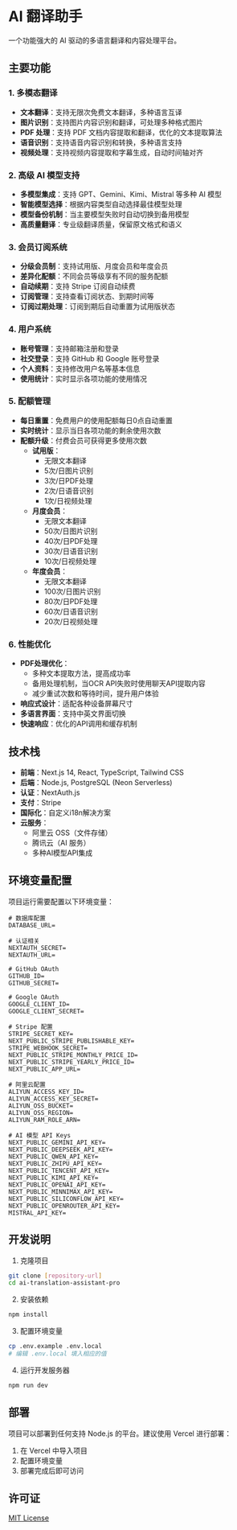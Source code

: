# AI 翻译助手

一个功能强大的 AI 驱动的多语言翻译和内容处理平台。

## 主要功能

### 1. 多模态翻译
- **文本翻译**：支持无限次免费文本翻译，多种语言互译
- **图片识别**：支持图片内容识别和翻译，可处理多种格式图片
- **PDF 处理**：支持 PDF 文档内容提取和翻译，优化的文本提取算法
- **语音识别**：支持语音内容识别和转换，多种语言支持
- **视频处理**：支持视频内容提取和字幕生成，自动时间轴对齐

### 2. 高级 AI 模型支持
- **多模型集成**：支持 GPT、Gemini、Kimi、Mistral 等多种 AI 模型
- **智能模型选择**：根据内容类型自动选择最佳模型处理
- **模型备份机制**：当主要模型失败时自动切换到备用模型
- **高质量翻译**：专业级翻译质量，保留原文格式和语义

### 3. 会员订阅系统
- **分级会员制**：支持试用版、月度会员和年度会员
- **差异化配额**：不同会员等级享有不同的服务配额
- **自动续期**：支持 Stripe 订阅自动续费
- **订阅管理**：支持查看订阅状态、到期时间等
- **订阅过期处理**：订阅到期后自动重置为试用版状态

### 4. 用户系统
- **账号管理**：支持邮箱注册和登录
- **社交登录**：支持 GitHub 和 Google 账号登录
- **个人资料**：支持修改用户名等基本信息
- **使用统计**：实时显示各项功能的使用情况

### 5. 配额管理
- **每日重置**：免费用户的使用配额每日0点自动重置
- **实时统计**：显示当日各项功能的剩余使用次数
- **配额升级**：付费会员可获得更多使用次数
  - **试用版**：
    - 无限文本翻译
    - 5次/日图片识别
    - 3次/日PDF处理
    - 2次/日语音识别
    - 1次/日视频处理
  - **月度会员**：
    - 无限文本翻译
    - 50次/日图片识别
    - 40次/日PDF处理
    - 30次/日语音识别
    - 10次/日视频处理
  - **年度会员**：
    - 无限文本翻译
    - 100次/日图片识别
    - 80次/日PDF处理
    - 60次/日语音识别
    - 20次/日视频处理

### 6. 性能优化
- **PDF处理优化**：
  - 多种文本提取方法，提高成功率
  - 备用处理机制，当OCR API失败时使用聊天API提取内容
  - 减少重试次数和等待时间，提升用户体验
- **响应式设计**：适配各种设备屏幕尺寸
- **多语言界面**：支持中英文界面切换
- **快速响应**：优化的API调用和缓存机制

## 技术栈

- **前端**：Next.js 14, React, TypeScript, Tailwind CSS
- **后端**：Node.js, PostgreSQL (Neon Serverless)
- **认证**：NextAuth.js
- **支付**：Stripe
- **国际化**：自定义i18n解决方案
- **云服务**：
  - 阿里云 OSS（文件存储）
  - 腾讯云（AI 服务）
  - 多种AI模型API集成

## 环境变量配置

项目运行需要配置以下环境变量：

```env
# 数据库配置
DATABASE_URL=

# 认证相关
NEXTAUTH_SECRET=
NEXTAUTH_URL=

# GitHub OAuth
GITHUB_ID=
GITHUB_SECRET=

# Google OAuth
GOOGLE_CLIENT_ID=
GOOGLE_CLIENT_SECRET=

# Stripe 配置
STRIPE_SECRET_KEY=
NEXT_PUBLIC_STRIPE_PUBLISHABLE_KEY=
STRIPE_WEBHOOK_SECRET=
NEXT_PUBLIC_STRIPE_MONTHLY_PRICE_ID=
NEXT_PUBLIC_STRIPE_YEARLY_PRICE_ID=
NEXT_PUBLIC_APP_URL=

# 阿里云配置
ALIYUN_ACCESS_KEY_ID=
ALIYUN_ACCESS_KEY_SECRET=
ALIYUN_OSS_BUCKET=
ALIYUN_OSS_REGION=
ALIYUN_RAM_ROLE_ARN=

# AI 模型 API Keys
NEXT_PUBLIC_GEMINI_API_KEY=
NEXT_PUBLIC_DEEPSEEK_API_KEY=
NEXT_PUBLIC_QWEN_API_KEY=
NEXT_PUBLIC_ZHIPU_API_KEY=
NEXT_PUBLIC_TENCENT_API_KEY=
NEXT_PUBLIC_KIMI_API_KEY=
NEXT_PUBLIC_OPENAI_API_KEY=
NEXT_PUBLIC_MINNIMAX_API_KEY=
NEXT_PUBLIC_SILICONFLOW_API_KEY=
NEXT_PUBLIC_OPENROUTER_API_KEY=
MISTRAL_API_KEY=
```

## 开发说明

1. 克隆项目
```bash
git clone [repository-url]
cd ai-translation-assistant-pro
```

2. 安装依赖
```bash
npm install
```

3. 配置环境变量
```bash
cp .env.example .env.local
# 编辑 .env.local 填入相应的值
```

4. 运行开发服务器
```bash
npm run dev
```

## 部署

项目可以部署到任何支持 Node.js 的平台。建议使用 Vercel 进行部署：

1. 在 Vercel 中导入项目
2. 配置环境变量
3. 部署完成后即可访问

## 许可证

[MIT License](LICENSE) 